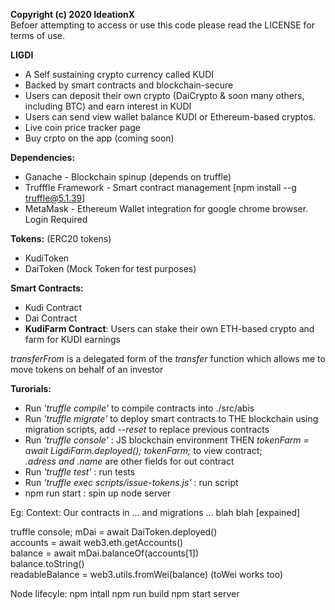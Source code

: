 **Copyright (c) 2020 IdeationX**  
Befoer attempting to access or use this code please read the LICENSE for terms of use.

**LIGDI**

- A Self sustaining crypto currency called KUDI 
- Backed by smart contracts and blockchain-secure
- Users can deposit their own crypto (DaiCrypto & soon many others, including BTC) and earn interest in KUDI
- Users can send view wallet balance KUDI or Ethereum-based cryptos.
- Live coin price tracker page
- Buy crpto on the app (coming soon)


**Dependencies:**
* Ganache - Blockchain spinup (depends on truffle)
* Trufffle Framework - Smart contract management [npm install --g truffle@5.1.39]
* MetaMask - Ethereum Wallet integration for google chrome browser. Login Required

**Tokens:** (ERC20 tokens)
* KudiToken
* DaiToken (Mock Token for test purposes)

**Smart Contracts:**
* Kudi Contract
* Dai Contract
* **KudiFarm Contract**: Users can stake their own ETH-based crypto and farm for KUDI earnings

*transferFrom* is a delegated form of the *transfer* function which allows me to move tokens on behalf of an investor


**Turorials:**
* Run *'truffle compile'* to compile contracts into ./src/abis
* Run *'truffle migrate'* to deploy smart contracts to THE blockchain using migration scripts, add *--reset* to replace previous contracts
* Run *'truffle console'* : JS blockchain environment THEN *tokenFarm = await LigdiFarm.deployed(); tokenFarm;* to view contract;  
  *.adress and .name* are other fields for out contract
* Run *'truffle test'* : run tests
* Run *'truffle exec scripts/issue-tokens.js'* : run script
* npm run start : spin up node server

Eg:
Context: Our contracts in ... and migrations ... blah blah [expained]

truffle console;
mDai = await DaiToken.deployed()  
accounts = await web3.eth.getAccounts()  
balance = await mDai.balanceOf(accounts[1])  
balance.toString()  
readableBalance = web3.utils.fromWei(balance) (toWei works too)  

Node lifecyle:
npm intall 
npm run build
npm start server
